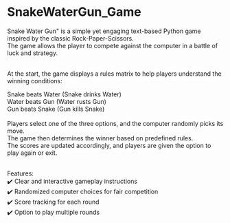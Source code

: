 # SnakeWaterGun_Game
Snake Water Gun" is a simple yet engaging text-based Python game inspired by the classic Rock-Paper-Scissors.<br>
The game allows the player to compete against the computer in a battle of luck and strategy. <br><br>

At the start, the game displays a rules matrix to help players understand the winning conditions: <br>

Snake beats Water (Snake drinks Water) <br>
Water beats Gun (Water rusts Gun) <br>
Gun beats Snake (Gun kills Snake) <br><br>
Players select one of the three options, and the computer randomly picks its move. <br>
The game then determines the winner based on predefined rules. <br>
The scores are updated accordingly, and players are given the option to play again or exit. <br><br>

Features: <br>
✔️ Clear and interactive gameplay instructions <br>
✔️ Randomized computer choices for fair competition <br>
✔️ Score tracking for each round <br>
✔️ Option to play multiple rounds <br><br>
